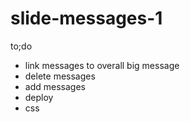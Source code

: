 # slide-messages-1

to;do
* link messages to overall big message
* delete messages
* add messages
* deploy
* css